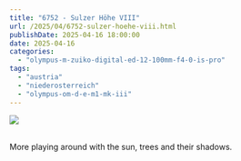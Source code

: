 ```yaml
---
title: "6752 - Sulzer Höhe VIII"
url: /2025/04/6752-sulzer-hoehe-viii.html
publishDate: 2025-04-16 18:00:00
date: 2025-04-16
categories:
  - "olympus-m-zuiko-digital-ed-12-100mm-f4-0-is-pro"
tags:
  - "austria"
  - "niederosterreich"
  - "olympus-om-d-e-m1-mk-iii"
---
```

<div class="container">
<div class="center"><a target="_blank" href="https://d25zfm9zpd7gm5.cloudfront.net/1200x1200/2020/20201004_135639_lr.jpg"><img class="webfeedsFeaturedVisual" src="https://d25zfm9zpd7gm5.cloudfront.net/0600x0600/2020/20201004_135639_lr.jpg" /></a></div>
</div>
<br />

More playing around with the sun, trees and their shadows.
